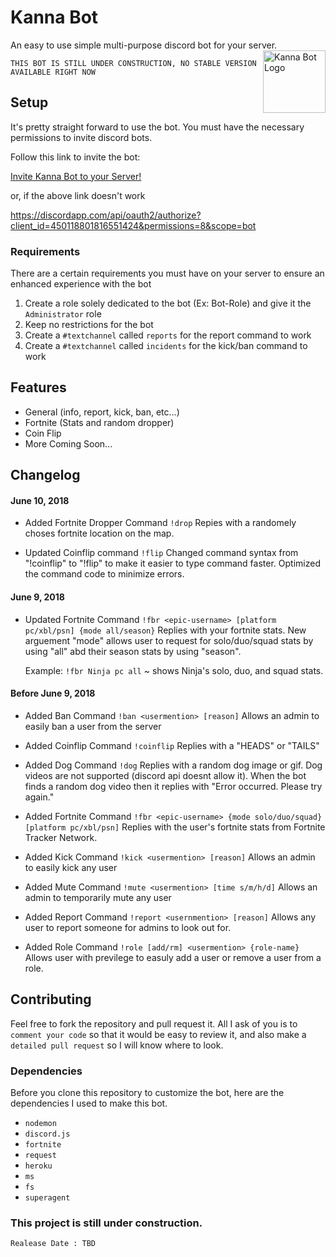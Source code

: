 # Kanna Bot
An easy to use simple multi-purpose discord bot for your server. 
<img src="https://pre00.deviantart.net/f86f/th/pre/f/2017/286/0/7/creepy_discord_icon___logo_remix_by_treetoadart-dbqg8wi.png" alt="Kanna Bot Logo" height = "100px" width = "100px" align="right">

`THIS BOT IS STILL UNDER CONSTRUCTION, NO STABLE VERSION AVAILABLE RIGHT NOW`

## Setup
It's pretty straight forward to use the bot.
You must have the necessary permissions to invite discord bots.

Follow this link to invite the bot:

[Invite Kanna Bot to your Server!](https://discordapp.com/api/oauth2/authorize?client_id=450118801816551424&permissions=8&scope=bot) 

or, if the above link doesn't work

https://discordapp.com/api/oauth2/authorize?client_id=450118801816551424&permissions=8&scope=bot

### Requirements
There are a certain requirements you must have on your server to ensure an enhanced experience with the bot
1. Create a role solely dedicated to the bot (Ex: Bot-Role) and give it the `Administrator` role
2. Keep no restrictions for the bot
3. Create a `#textchannel` called `reports` for the report command to work
4. Create a `#textchannel` called `incidents` for the kick/ban command to work

## Features
 * General (info, report, kick, ban, etc...)
 * Fortnite (Stats and random dropper)
 * Coin Flip
 * More Coming Soon...
 
## Changelog
  #### June 10, 2018
  + Added Fortnite Dropper Command
    `!drop`
    Repies with a randomely choses fortnite location on the map.
  
  + Updated Coinflip command
  `!flip`
  Changed command syntax from "!coinflip" to "!flip" to make it easier to type command faster. Optimized the command code to minimize errors.
  #### June 9, 2018
  + Updated Fortnite Command
    `!fbr <epic-username> [platform pc/xbl/psn] {mode all/season}`
    Replies with your fortnite stats. New arguement "mode" allows user to request for solo/duo/squad stats by using "all" abd their season stats by using "season".

    Example: `!fbr Ninja pc all` ~ shows Ninja's solo, duo, and squad stats.
  #### Before June 9, 2018
  + Added Ban Command
    `!ban <usermention> [reason]`
    Allows an admin to easily ban a user from the server

  + Added Coinflip Command
    `!coinflip`
    Replies with a "HEADS" or "TAILS"

  + Added Dog Command
    `!dog`
    Replies with a random dog image or gif.
    Dog videos are not supported (discord api doesnt allow it). When the bot finds a random dog video then it replies with "Error occurred. Please try again."

  + Added Fortnite Command
    `!fbr <epic-username> {mode solo/duo/squad} [platform pc/xbl/psn]`
    Replies with the user's fortnite stats from Fortnite Tracker Network.

  + Added Kick Command
    `!kick <usermention> [reason]`
    Allows an admin to easily kick any user

  + Added Mute Command
    `!mute <usermention> [time s/m/h/d]`
    Allows an admin to temporarily mute any user

  + Added Report Command
    `!report <usernmention> [reason]`
    Allows any user to report someone for admins to look out for.

  + Added Role Command
    `!role [add/rm] <usermention> {role-name}`
    Allows user with previlege to easuly add a user or remove a user from a role.

## Contributing
 Feel free to fork the repository and pull request it. All I ask of you is to `comment your code` so that it would be easy to review it, and also make a `detailed pull request` so I will know where to look.

 ### Dependencies
 Before you clone this repository to customize the bot, here are the dependencies I used to make this bot.
 * `nodemon`
 * `discord.js`
 * `fortnite`
 * `request`
 * `heroku`
 * `ms`
 * `fs`
 * `superagent`
  
### This project is still under construction. 
`Realease Date : TBD`
